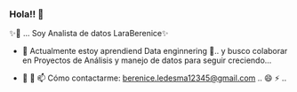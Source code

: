 ### Hola!! 👋

✨🔭 ... Soy Analista de datos LaraBerenice✨

- 🌱 Actualmente estoy aprendiend Data enginnering 👯.. y busco colaborar en Proyectos de Análisis y manejo de datos para seguir creciendo...
  
- 🤔 💬 📫 Cómo contactarme: berenice.ledesma12345@gmail.com .. 😄 ⚡ ..
